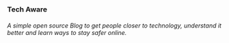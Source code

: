 ### Tech Aware

###### A simple open source Blog to get people closer to technology, understand it better and learn ways to stay safer online.
